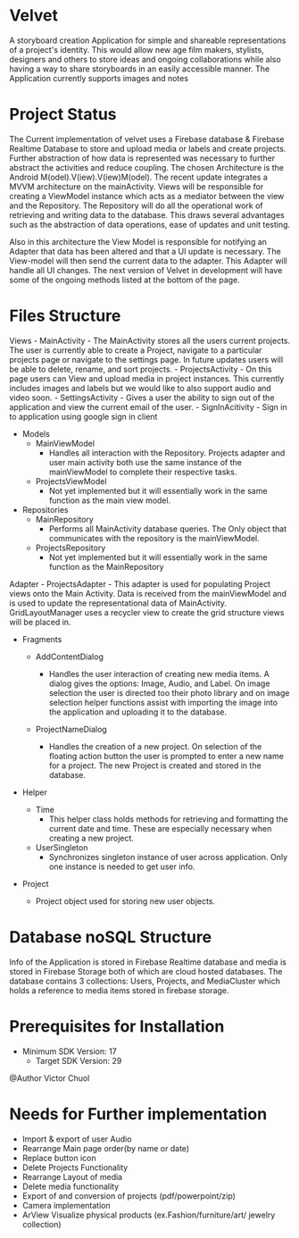 # Velvet

A storyboard creation Application for simple and shareable representations of a project's identity. 
This would allow new age film makers, stylists, designers and others to store ideas and ongoing collaborations
while also having a way to share storyboards in an easily accessible manner. The Application currently supports
images and notes

# Project Status

The Current implementation of velvet uses a Firebase database & Firebase Realtime Database to store and upload media or labels and create projects. 
Further abstraction of how data is represented was necessary to further abstract the activities and reduce coupling. 
The chosen Architecture is the Android M(odel).V(iew).V(iew)M(odel). The recent update integrates a MVVM architecture on the mainActivity.
Views will be responsible for creating a ViewModel instance which acts as a mediator between the view and the Repository. The Repository will do all the 
operational work of retrieving and writing data to the database. This draws several advantages such as 
the abstraction of data operations, ease of updates and unit testing. 

Also in this architecture the View Model is responsible for notifying an Adapter that data has been altered and that a UI update is necessary. 
The View-model will then send the current data to the adapter. This Adapter will handle all UI changes. The next version of Velvet in development 
will have some of the ongoing methods listed at the bottom of the page.


# Files Structure 
Views
    - MainActivity 
        - The MainActivity stores all the users current projects. The user is currently able to create a Project, navigate to a particular projects page or navigate to the settings page. In future updates users will be able to delete, rename, and sort projects.
    - ProjectsActivity
        - On this page users can View and upload media in project instances. This currently includes images and labels but we would like to also support audio and video soon. 
    - SettingsActivity
        - Gives a user the ability to sign out of the application and view the current email of the user. 
    - SignInAcitivity
        - Sign in to application using google sign in client
        
- Models
    - MainViewModel
        - Handles all interaction with the Repository. Projects adapter and user main activity both use the same instance of the mainViewModel to complete their respective tasks.
    - ProjectsViewModel
        - Not yet implemented but it will essentially work in the same function as the main view model. 
- Repositories
    - MainRepository
        - Performs all MainActivity database queries. The Only object that communicates with the repository is the mainViewModel. 
    - ProjectsRepository
        - Not yet implemented but it will essentially work in the same function as the MainRepository
        
Adapter
    - ProjectsAdapter
        - This adapter is used for populating Project views onto the Main Activity. Data is received from the mainViewModel and is used to update the representational data of MainActivity. GridLayoutManager uses a recycler view to create the grid structure views will be placed in. 

- Fragments
    - AddContentDialog
        - Handles the user interaction of creating new media items. A dialog gives the options: Image, Audio, and Label. On image selection the user is directed too their photo library and on image selection helper functions assist with importing the image into the application and uploading it to the database.

    - ProjectNameDialog
        - Handles the creation of a new project. On selection of the floating action button the user is prompted to enter a new name for a project. The new Project is created and stored in the database.

- Helper
    - Time
        - This helper class holds methods for retrieving and formatting the current date and time. These are especially necessary when creating a new project.
    - UserSingleton 
        - Synchronizes singleton instance of user across application. Only one instance is needed to get user info.
 
- Project 
    - Project object used for storing new user objects. 

# Database noSQL Structure 

Info of the Application is stored in Firebase Realtime database and media is stored in Firebase Storage both of which are cloud hosted databases. The database contains 3 collections: Users, Projects, and MediaCluster which holds a reference to media items stored  in firebase storage. 

# Prerequisites for Installation

- Minimum SDK Version: 17
    - Target SDK Version: 29

@Author Victor Chuol

# Needs for Further implementation 

- Import & export of user Audio 
- Rearrange Main page order(by name or date) 
- Replace button icon 
- Delete Projects Functionality
- Rearrange Layout of media 
- Delete media functionality
- Export of and conversion of projects (pdf/powerpoint/zip)
- Camera implementation
- ArView Visualize physical products (ex.Fashion/furniture/art/ jewelry collection)
